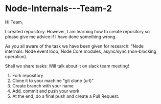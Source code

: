 # Node-Internals---Team-2

Hi Team, 

I created repository. However, I am learning how to create repository so please give me advice if I have done something wrong. 

As you all aware of the task we have been given for research: "Node internals: Node event loop, Node Core modules, async/sync (non-blocking operation). 

Shall we share tasks: Will talk about it on slack team meeting! 



1. Fork repository
2. Clone it to your machine "git clone (url)"
3. Create branch with your name
4. Add, commit and push your work
5. At the end, do a final push and create a Pull Request.
